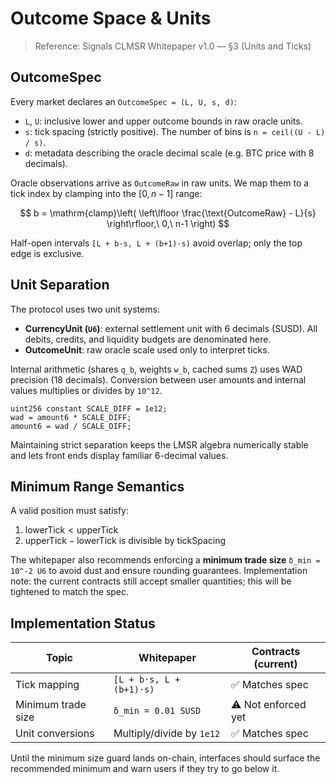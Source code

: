 # Outcome Space & Units

> Reference: Signals CLMSR Whitepaper v1.0 — §3 (Units and Ticks)

## OutcomeSpec

Every market declares an `OutcomeSpec = (L, U, s, d)`:

- `L`, `U`: inclusive lower and upper outcome bounds in raw oracle units.
- `s`: tick spacing (strictly positive). The number of bins is `n = ceil((U - L) / s)`.
- `d`: metadata describing the oracle decimal scale (e.g. BTC price with 8 decimals).

Oracle observations arrive as `OutcomeRaw` in raw units. We map them to a tick index by clamping into the $[0, n-1]$ range:

$$
b = \mathrm{clamp}\left( \left\lfloor \frac{\text{OutcomeRaw} - L}{s} \right\rfloor,\ 0,\ n-1 \right)
$$

Half-open intervals `[L + b·s, L + (b+1)·s)` avoid overlap; only the top edge is exclusive.

## Unit Separation

The protocol uses two unit systems:

- **CurrencyUnit (`U6`)**: external settlement unit with 6 decimals (SUSD). All debits, credits, and liquidity budgets are denominated here.
- **OutcomeUnit**: raw oracle scale used only to interpret ticks.

Internal arithmetic (shares `q_b`, weights `w_b`, cached sums `Z`) uses WAD precision (18 decimals). Conversion between user amounts and internal values multiplies or divides by `10^12`.

```solidity
uint256 constant SCALE_DIFF = 1e12;
wad = amount6 * SCALE_DIFF;
amount6 = wad / SCALE_DIFF;
```

Maintaining strict separation keeps the LMSR algebra numerically stable and lets front ends display familiar 6-decimal values.

## Minimum Range Semantics

A valid position must satisfy:

1. $\text{lowerTick} < \text{upperTick}$
2. $\text{upperTick} - \text{lowerTick}$ is divisible by $\text{tickSpacing}$

The whitepaper also recommends enforcing a **minimum trade size** `δ_min = 10^-2 U6` to avoid dust and ensure rounding guarantees. Implementation note: the current contracts still accept smaller quantities; this will be tightened to match the spec.

## Implementation Status

| Topic | Whitepaper | Contracts (current) |
| --- | --- | --- |
| Tick mapping | `[L + b·s, L + (b+1)·s)` | ✅ Matches spec |
| Minimum trade size | `δ_min = 0.01 SUSD` | ⚠️ Not enforced yet |
| Unit conversions | Multiply/divide by `1e12` | ✅ Matches spec |

Until the minimum size guard lands on-chain, interfaces should surface the recommended minimum and warn users if they try to go below it.
